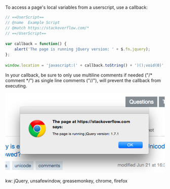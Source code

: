To access a page's local variables from a userscript, use a callback:

```javascript
// ==UserScript==
// @name  Example Script
// @match https://stackoverflow.com/*
// ==/UserScript==

var callback = function() {
    alert('The page is running jQuery version: ' + $.fn.jquery);
};

window.location = 'javascript:(' + callback.toString() + ')();void(0)';
```

In your callback, be sure to only use multiline comments if needed ("/* comment */") as single line comments ("//"), will prevent the callback from executing.

<img alt="" src="/img/uploads/2015-06/userscript-access-loca-page-variables.png" />

kw: jQuery, unsafewindow, greasemonkey, chrome, firefox